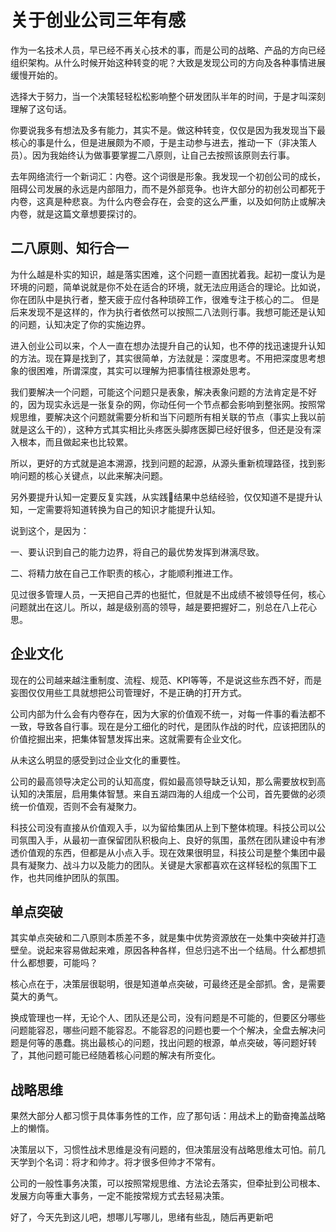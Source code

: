 # 关于创业公司三年有感

作为一名技术人员，早已经不再关心技术的事，而是公司的战略、产品的方向已经组织架构。从什么时候开始这种转变的呢？大致是发现公司的方向及各种事情进展缓慢开始的。

选择大于努力，当一个决策轻轻松松影响整个研发团队半年的时间，于是才叫深刻理解了这句话。

你要说我多有想法及多有能力，其实不是。做这种转变，仅仅是因为我发现当下最核心的事是什么，但是进展颇为不顺，于是主动参与进去，推动一下（非决策人员）。因为我始终认为做事要掌握二八原则，让自己去按照该原则去行事。

去年网络流行一个新词汇：内卷。这个词很是形象。我发现一个初创公司的成长，阻碍公司发展的永远是内部阻力，而不是外部竞争。也许大部分的初创公司都死于内卷，这真是种悲哀。为什么内卷会存在，会变的这么严重，以及如何防止或解决内卷，就是这篇文章想要探讨的。

## 二八原则、知行合一

为什么越是朴实的知识，越是落实困难，这个问题一直困扰着我。起初一度认为是环境的问题，简单说就是你不处在适合的环境，就无法应用适合的理论。比如说，你在团队中是执行者，整天疲于应付各种琐碎工作，很难专注于核心的二。
但是后来发现不是这样的，作为执行者依然可以按照二八法则行事。我想可能还是认知的问题，认知决定了你的实施边界。

进入创业公司以来，个人一直在想办法提升自己的认知，也不停的找迅速提升认知的方法。现在算是找到了，其实很简单，方法就是：深度思考。不用把深度思考想象的很困难，所谓深度，其实可以理解为把事情往根源处思考。

我们要解决一个问题，可能这个问题只是表象，解决表象问题的方法肯定是不好的，因为现实永远是一张复杂的网，你动任何一个节点都会影响到整张网。按照常规思维，要解决这个问题就需要分析和当下问题所有相关联的节点（事实上我以前就是这么干的），这种方式其实相比头疼医头脚疼医脚已经好很多，但还是没有深入根本，而且做起来也比较累。

所以，更好的方式就是追本溯源，找到问题的起源，从源头重新梳理路径，找到影响问题的核心关键点，以此来解决问题。

另外要提升认知一定要反复实践，从实践结果中总结经验，仅仅知道不是提升认知，一定需要将知道转换为自己的知识才能提升认知。

说到这个，是因为：

一、要认识到自己的能力边界，将自己的最优势发挥到淋漓尽致。

二、将精力放在自己工作职责的核心，才能顺利推进工作。

见过很多管理人员，一天把自己弄的也挺忙，但就是不出成绩不被领导任何，核心问题就出在这儿。所以，越是级别高的领导，越是要把握好二，别总在八上花心思。

## 企业文化

现在的公司越来越注重制度、流程、规范、KPI等等，不是说这些东西不好，而是妄图仅仅用些工具就想把公司管理好，不是正确的打开方式。

公司内部为什么会有内卷存在，因为大家的价值观不统一，对每一件事的看法都不一致，导致各自行事。现在是分工细化的时代，是团队作战的时代，应该把团队的价值挖掘出来，把集体智慧发挥出来。这就需要有企业文化。

从未这么明显的感受到过企业文化的重要性。

公司的最高领导决定公司的认知高度，假如最高领导缺乏认知，那么需要放权到高认知的决策层，启用集体智慧。来自五湖四海的人组成一个公司，首先要做的必须统一价值观，否则不会有凝聚力。

科技公司没有直接从价值观入手，以为留给集团从上到下整体梳理。科技公司以公司氛围入手，从最初一直保留团队积极向上、良好的氛围，虽然在团队建设中有渗透价值观的东西，但都是从小点入手。现在效果很明显，科技公司是整个集团中最具有凝聚力、战斗力以及能力的团队。关键是大家都喜欢在这样轻松的氛围下工作，也共同维护团队的氛围。

## 单点突破

其实单点突破和二八原则本质差不多，就是集中优势资源放在一处集中突破并打造壁垒。说起来容易做起来难，原因各种各样，但总归逃不出一个结局。什么都想抓什么都想要，可能吗？

核心点在于，决策层很聪明，很是知道单点突破，可最终还是全部抓。舍，是需要莫大的勇气。

换成管理也一样，无论个人、团队还是公司，没有问题是不可能的，但要区分哪些问题能容忍，哪些问题不能容忍。不能容忍的问题也要一个个解决，全盘去解决问题是何等的愚蠢。挑出最核心的问题，找出问题的根源，单点突破，等问题好转了，其他问题可能已经随着核心问题的解决有所变化。

## 战略思维

果然大部分人都习惯于具体事务性的工作，应了那句话：用战术上的勤奋掩盖战略上的懒惰。

决策层以下，习惯性战术思维是没有问题的，但决策层没有战略思维太可怕。前几天学到个名词：将才和帅才。将才很多但帅才不常有。

公司的一般性事务决策，可以按照常规思维、方法论去落实，但牵扯到公司根本、发展方向等重大事务，一定不能按常规方式去轻易决策。



好了，今天先到这儿吧，想哪儿写哪儿，思绪有些乱，随后再更新吧


